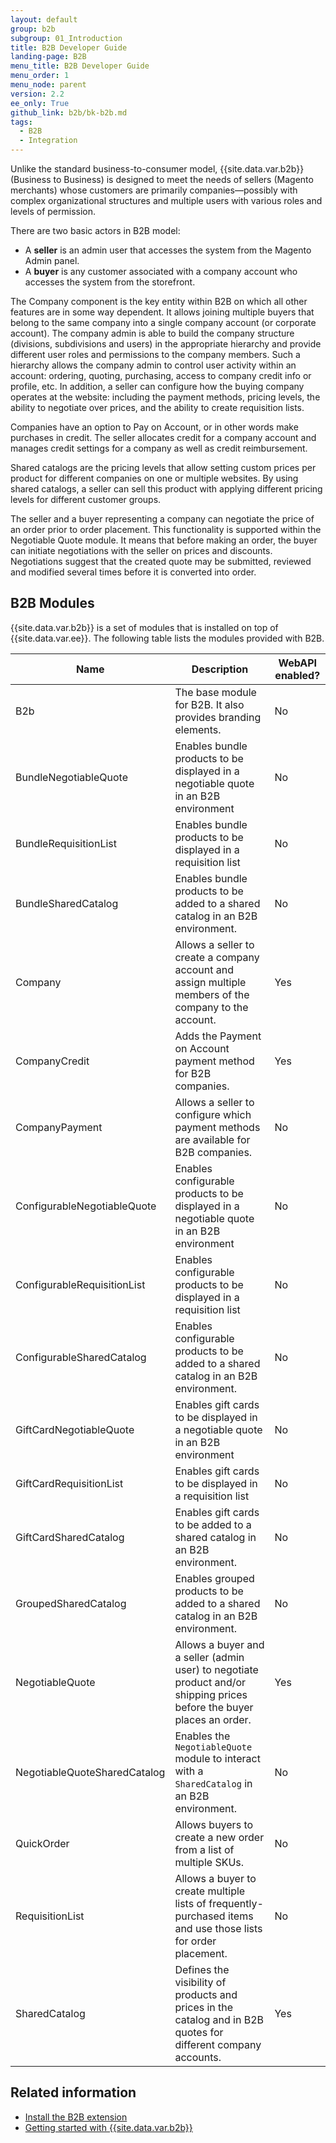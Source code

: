 ```yaml
---
layout: default
group: b2b
subgroup: 01_Introduction
title: B2B Developer Guide
landing-page: B2B
menu_title: B2B Developer Guide
menu_order: 1
menu_node: parent
version: 2.2
ee_only: True
github_link: b2b/bk-b2b.md
tags:
  - B2B
  - Integration
---
```


Unlike the standard business-to-consumer model, {{site.data.var.b2b}} (Business to Business) is designed to meet the needs of sellers (Magento merchants) whose customers are primarily companies—possibly with complex organizational structures and multiple users with various roles and levels of permission.

There are two basic actors in B2B model:

* A **seller** is an admin user that accesses the system from the Magento Admin panel.
* A **buyer** is any customer associated with a company account who accesses the system from the storefront.

The Company component is the key entity within B2B on which all other features are in some way dependent. It allows joining multiple buyers that belong to the same company into a single company account (or corporate account). The company admin is able to build the company structure (divisions, subdivisions and users) in the appropriate hierarchy and provide different user roles and permissions to the company members. Such a hierarchy allows the company admin to control user activity within an account: ordering, quoting, purchasing, access to company credit info or profile, etc. In addition, a seller can configure how the buying company operates at the website: including the payment methods, pricing levels, the ability to negotiate over prices, and the ability to create requisition lists.

Companies have an option to Pay on Account, or in other words make purchases in credit. The seller allocates credit for a company account and manages credit settings for a company as well as credit reimbursement.

Shared catalogs are the pricing levels that allow setting custom prices per product for different companies on one or multiple websites. By using shared catalogs, a seller can sell this product with applying different pricing levels for different customer groups.

The seller and a buyer representing a company can negotiate the price of an order prior to order placement. This functionality is supported within the Negotiable Quote module. It means that before making an order, the buyer can initiate negotiations with the seller on prices and discounts. Negotiations suggest that the created quote may be submitted, reviewed and modified several times before it is converted into order.

## B2B Modules

{{site.data.var.b2b}} is a set of modules that is installed on top of {{site.data.var.ee}}. The following table lists the modules provided with B2B.

Name | Description | WebAPI enabled?
--- | --- | ---
B2b | The base module for B2B. It also provides branding elements. | No
BundleNegotiableQuote | Enables bundle products to be displayed in a negotiable quote in an B2B environment | No
BundleRequisitionList | Enables bundle products to be displayed in a requisition list | No
BundleSharedCatalog | Enables bundle products to be added to a shared catalog in an B2B environment. | No
Company | Allows a seller to create a company account and assign multiple members of the company to the account. | Yes
CompanyCredit | Adds the Payment on Account payment method for B2B companies. | Yes
CompanyPayment | Allows a seller to configure which payment methods are available for B2B companies. | No
ConfigurableNegotiableQuote | Enables configurable products to be displayed in a negotiable quote in an B2B environment | No
ConfigurableRequisitionList | Enables configurable products to be displayed in a requisition list | No
ConfigurableSharedCatalog |Enables configurable products to be added to a shared catalog in an B2B environment. | No
GiftCardNegotiableQuote | Enables gift cards to be displayed in a negotiable quote in an B2B environment | No
GiftCardRequisitionList | Enables gift cards to be displayed in a requisition list | No
GiftCardSharedCatalog | Enables gift cards to be added to a shared catalog in an B2B environment. | No
GroupedSharedCatalog | Enables grouped products to be added to a shared catalog in an B2B environment. | No
NegotiableQuote | Allows a buyer and a seller (admin user) to negotiate product and/or shipping prices before the buyer places an order. | Yes
NegotiableQuoteSharedCatalog | Enables the `NegotiableQuote` module to interact with a `SharedCatalog` in an B2B environment. | No
QuickOrder | Allows buyers to create a new order from a list of multiple SKUs. | No
RequisitionList | Allows a buyer to create multiple lists of frequently-purchased items and use those lists for order placement. | No
SharedCatalog | Defines the visibility of products and prices in the catalog and in B2B quotes for different company accounts. | Yes

## Related information
* [Install the B2B extension]({{page.baseurl}}comp-mgr/install-extensions/b2b-installation.html)
* [Getting started with {{site.data.var.b2b}}](http://docs.magento.com/m2/b2b/user_guide/getting-started.html)
